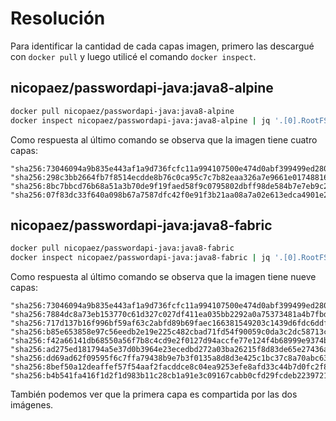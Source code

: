 # Resolución

Para identificar la cantidad de cada capas imagen, primero las descargué con `docker pull` y luego utilicé el comando `docker inspect`.

## nicopaez/passwordapi-java:java8-alpine

```bash
docker pull nicopaez/passwordapi-java:java8-alpine
docker inspect nicopaez/passwordapi-java:java8-alpine | jq '.[0].RootFS.Layers[]'
```

Como respuesta al último comando se observa que la imagen tiene cuatro capas:

```
"sha256:73046094a9b835e443af1a9d736fcfc11a994107500e474d0abf399499ed280c"
"sha256:298c3bb2664fb7f8514ecdde8b76c0ca95c7c7b82eaa326a7e9661e017488164"
"sha256:8bc7bbcd76b68a51a3b70de9f19faed58f9c0795802dbff98de584b7e7eb9c22"
"sha256:07f83dc33f640a098b67a7587dfc42f0e91f3b21aa08a7a02e613edca4901e22"
```

## nicopaez/passwordapi-java:java8-fabric

```bash
docker pull nicopaez/passwordapi-java:java8-fabric
docker inspect nicopaez/passwordapi-java:java8-fabric | jq '.[0].RootFS.Layers[]'
```

Como respuesta al último comando se observa que la imagen tiene nueve capas:

```
"sha256:73046094a9b835e443af1a9d736fcfc11a994107500e474d0abf399499ed280c"
"sha256:7884dc8a73eb153770c61d327c027df411ea035bb2292a0a75373481a4b7fbd0"
"sha256:717d137b16f996bf59af63c2abfd89b69faec166381549203c1439d6fdc6ddf2"
"sha256:b85e653858e97c56eedb2e19e225c482cbad71fd54f90059c0da3c2dc58713cf"
"sha256:f42a66141db68550a56f7b8c4cd9e2f0127d94accfe77e124f4b68999e9374b3"
"sha256:ad275ed181794a5e37d0b3964e23ecedbd272a03ba26215f8d83de65e27436a3"
"sha256:dd69ad62f09595f6c7ffa79438b9e7b3f0135a8d8d3e425c1bc37c8a70abc635"
"sha256:8bef50a12deaffef57f54aaf2facddce8c04ea9253efe8afd33c44b7d0fc2f8e"
"sha256:b4b541fa416f1d2f1d983b11c28cb1a91e3c09167cabb0cfd29fcdeb2239721c"
```

También podemos ver que la primera capa es compartida por las dos imágenes.

